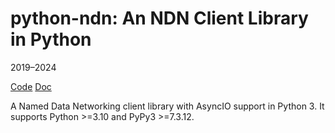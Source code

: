# python-ndn: An NDN Client Library in Python

2019–2024

[Code](https://github.com/named-data/python-ndn)
[Doc](https://python-ndn.readthedocs.io/en/latest/?badge=latest)

A Named Data Networking client library with AsyncIO support in Python 3.
It supports Python >=3.10 and PyPy3 >=7.3.12.
